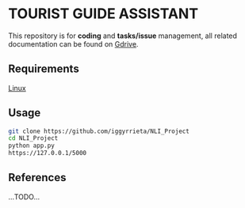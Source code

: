 # TOURIST GUIDE ASSISTANT

This repository is for **coding** and **tasks/issue** management, all related documentation can be found on [Gdrive](https://drive.google.com/drive/folders/1wCaHrKBYQHtLAskHnPmnO29eFlAjSK-1?usp=sharing).



## **Requirements**

[Linux](doc/install_linux.md)



## Usage

```bash
git clone https://github.com/iggyrrieta/NLI_Project
cd NLI_Project
python app.py
https://127.0.0.1/5000
```



## References

...TODO...